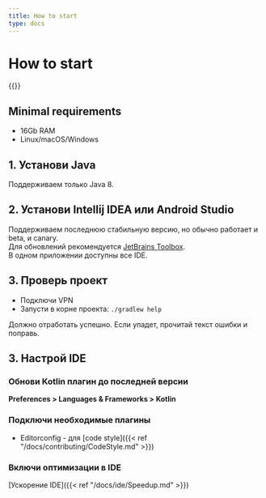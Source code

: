 ```yaml
---
title: How to start
type: docs
---
```


# How to start

{{<avito page>}}

## Minimal requirements

- 16Gb RAM
- Linux/macOS/Windows

## 1. Установи Java

Поддерживаем только Java 8.

## 2. Установи Intellij IDEA или Android Studio

Поддерживаем последнюю стабильную версию, но обычно работает и beta, и canary.\
Для обновлений рекомендуется [JetBrains Toolbox](https://www.jetbrains.com/toolbox/).\
В одном приложении доступны все IDE.

## 3. Проверь проект

- Подключи VPN
- Запусти в корне проекта: `./gradlew help`     

Должно отработать успешно. Если упадет, прочитай текст ошибки и поправь.

## 3. Настрой IDE

### Обнови Kotlin плагин до последней версии

**Preferences > Languages & Frameworks > Kotlin**

### Подключи необходимые плагины

- Editorconfig - для [code style]({{< ref "/docs/contributing/CodeStyle.md" >}})

### Включи оптимизации в IDE

[Ускорение IDE]({{< ref "/docs/ide/Speedup.md" >}})
